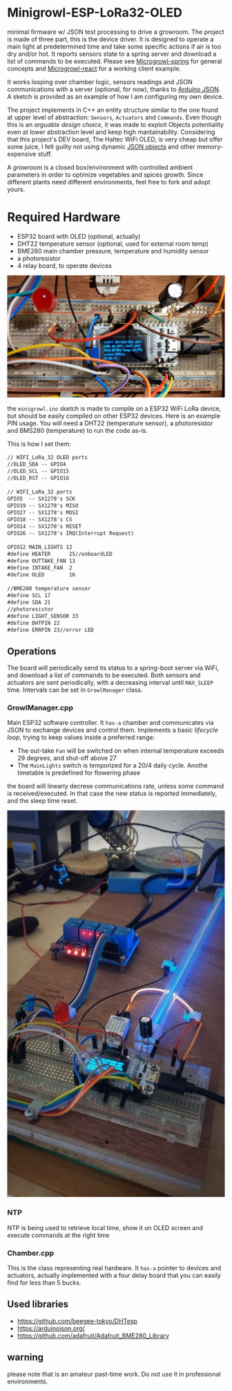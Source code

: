 # Minigrowl-ESP-LoRa32-OLED

minimal firmware w/ JSON test processing to drive a growroom. The project is made of three part, this is the device driver. It is designed to operate a main light at predetermined time and take some specific actions if air is too dry and/or hot. It reports sensors state to a spring server and download a list of commands to be executed. Please see [Microgrowl-spring](https://shineangelic.github.io/Minigrowl-spring/) for general concepts and [Microgrowl-react](https://shineangelic.github.io/Minigrowl-react/) for a working client example.

It works looping over chamber logic, sensors readings and JSON communications with a server (optional, for now), thanks to [Arduino JSON](https://arduinojson.org/). A sketch is provided as an example of how I am configuring my own device.

The project implements in C++ an entity structure similar to the one found at upper level of abstraction: `Sensors`, `Actuators` and `Commands`.  Even though this is an _arguable design choice_, it was made to exploit Objects potentiality even at lower abstraction level and keep high mantainability. Considering that this project's DEV board, The Haltec WiFi OLED, is very cheap but offer some juice, I felt guilty not using dynamic [JSON objects](https://shineangelic.github.io/Minigrowl-spring/) and other memory-expensive stuff.

A *growroom* is a closed box/environment with controlled ambient parameters in order to optimize vegetables and spices growth. Since different plants need different environments, feel free to fork and adopt yours. 

# Required Hardware

* ESP32 board with OLED (optional, actually)
* DHT22 temperature sensor (optional, used for external room temp)
* BME280 main chamber pressure, temperature and humidity sensor
* a photoresistor
* 4 relay board, to operate devices 

![dev OLED](/docs/oledTest.jpg)

the `minigrowl.ino` sketch is made to compile on a ESP32 WiFi LoRa device, but should be easily compiled on other ESP32 devices.
Here is an example PIN usage. You will need a DHT22 (temperature sensor), a photoresistor and BMS280 (temperature) to run the code as-is.

This is how I set them:

```
// WIFI_LoRa_32 OLED ports
//OLED_SDA -- GPIO4
//OLED_SCL -- GPIO15
//OLED_RST -- GPIO16

// WIFI_LoRa_32 ports
GPIO5  -- SX1278's SCK
GPIO19 -- SX1278's MISO
GPIO27 -- SX1278's MOSI
GPIO18 -- SX1278's CS
GPIO14 -- SX1278's RESET
GPIO26 -- SX1278's IRQ(Interrupt Request)

GPIO12 MAIN_LIGHTS 12
#define HEATER		25//onboardLED
#define OUTTAKE_FAN	13
#define INTAKE_FAN	2
#define OLED		16

//BME280 temperature sensor
#define SCL 17
#define SDA 21
//photoresistor
#define LIGHT_SENSOR 33
#define DHTPIN 22 
#define ERRPIN 23//error LED
```


## Operations
The board will periodically send its status to a spring-boot server via WiFi, and download a list of commands to be executed. Both sensors and actuators are sent periodically, with a decreasing interval until `MAX_SLEEP` time. Intervals can be set in `GrowlManager` class.

### GrowlManager.cpp

Main ESP32 software controller. It `has-a` chamber and communicates via JSON to exchange devices and control them. Implements a basic _lifecycle loop_, trying to keep values inside a preferred range:

  * The out-take `Fan` will be switched on when internal temperature exceeds 29 degrees, and shut-off above 27
  * The `MainLights` switch is temporized for a 20/4 daily cycle. Anothe timetable is predefined for flowering phase
  
the board will linearly decrese communications rate, unless some command is received/executed. In that case the new status is reported immediately, and the sleep time reset.

![dev HW](docs/hw2.jpg)

### NTP

NTP is being used to retrieve local time, show it on OLED screen and execute commands at the right time

### Chamber.cpp

This is the class representing real hardware. It `has-a` pointer to devices and actuators, actually implemented with a four delay board that you can easily find for less than 5 bucks.


## Used libraries

 * https://github.com/beegee-tokyo/DHTesp
 * https://arduinojson.org/
 * https://github.com/adafruit/Adafruit_BME280_Library

## warning
please note that is an amateur past-time work. Do not use it in professional environments. 

